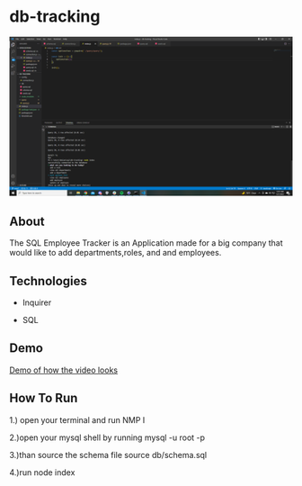 # db-tracking

![Tracking Image](/images/2022-05-21.png)

## About

The SQL Employee Tracker is an Application made for a big company that would like to add departments,roles, and and employees.

## Technologies

* Inquirer

* SQL

## Demo

[Demo of how the video looks](https://youtu.be/qLsOwZBAWwg)

## How To Run


1.) open your terminal and run NMP I

2.)open your mysql shell by running mysql -u root -p

3.)than source the schema file source db/schema.sql

4.)run node index